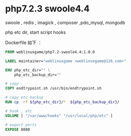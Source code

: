 # php7.2.3  swoole4.4

swoole , redis , imagick , composer ,pdo_mysql, mongodb

php etc dir, start script hooks

Dockerfile 如下 ：

```Dockerfile
FROM weblinuxgame/php7.2-swoole4.4:1.0.0

LABEL maintainer="weblinuxgame <weblinuxgame@126.com>"

ENV php_etc_dir="" \
    php_etc_backup_dir=""

# copy
COPY endtrypoint.sh /usr/bin/endtrypoint.sh

# copy etc backup
RUN cp -rf ${php_etc_dir}/*  ${php_etc_backup_dir}/

# hook , etc
VOLUME [ "/var/www/hooks" "/usr/local/php/etc" ]

# export ports
EXPOSE 8080
```
